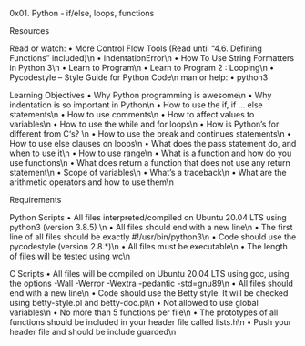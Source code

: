 0x01. Python - if/else, loops, functions

Resources

Read or watch:
•	More Control Flow Tools (Read until “4.6. Defining Functions” included)\n
•	IndentationError\n
•	How To Use String Formatters in Python 3\n
•	Learn to Program\n
•	Learn to Program 2 : Looping\n
•	Pycodestyle – Style Guide for Python Code\n
man or help:
•	python3

Learning Objectives
•	Why Python programming is awesome\n
•	Why indentation is so important in Python\n
•	How to use the if, if ... else statements\n
•	How to use comments\n
•	How to affect values to variables\n
•	How to use the while and for loops\n
•	How is Python’s for different from C‘s? \n
•	How to use the break and continues statements\n
•	How to use else clauses on loops\n
•	What does the pass statement do, and when to use it\n
•	How to use range\n
•	What is a function and how do you use functions\n
•	What does return a function that does not use any return statement\n
•	Scope of variables\n
•	What’s a traceback\n
•	What are the arithmetic operators and how to use them\n

Requirements

Python Scripts
•	All files interpreted/compiled on Ubuntu 20.04 LTS using python3 (version 3.8.5) \n
•	All files should end with a new line\n
•	The first line of all files should be exactly #!/usr/bin/python3\n
•	Code should use the pycodestyle (version 2.8.*)\n
•	All files must be executable\n
•	The length of files will be tested using wc\n

C Scripts
•	All files will be compiled on Ubuntu 20.04 LTS using gcc, using the options -Wall -Werror -Wextra -pedantic -std=gnu89\n
•	All files should end with a new line\n
•	Code should use the Betty style. It will be checked using betty-style.pl and betty-doc.pl\n
•	Not allowed to use global variables\n
•	No more than 5 functions per file\n
•	The prototypes of all functions should be included in your header file called lists.h\n
•	Push your header file and should be include guarded\n



